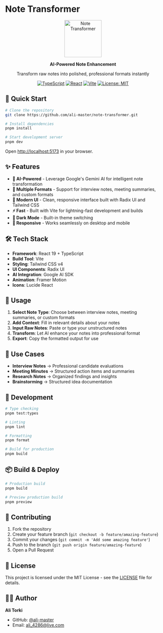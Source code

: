 # Note Transformer

<div align="center">
  <img src="./assets/logo.svg" alt="Note Transformer" width="120" height="120">
  
  **AI-Powered Note Enhancement**
  
  Transform raw notes into polished, professional formats instantly
  
  [![TypeScript](https://img.shields.io/badge/TypeScript-007ACC?style=for-the-badge&logo=typescript&logoColor=white)](https://typescriptlang.org/)
  [![React](https://img.shields.io/badge/React-20232A?style=for-the-badge&logo=react&logoColor=61DAFB)](https://reactjs.org/)
  [![Vite](https://img.shields.io/badge/Vite-646CFF?style=for-the-badge&logo=vite&logoColor=white)](https://vitejs.dev/)
  [![License: MIT](https://img.shields.io/badge/License-MIT-yellow.svg?style=for-the-badge)](https://opensource.org/licenses/MIT)
</div>

## 🚀 Quick Start

```bash
# Clone the repository
git clone https://github.com/ali-master/note-transformer.git

# Install dependencies
pnpm install

# Start development server
pnpm dev
```

Open [http://localhost:5173](http://localhost:5173) in your browser.

## ✨ Features

- **🤖 AI-Powered** - Leverage Google's Gemini AI for intelligent note transformation
- **📝 Multiple Formats** - Support for interview notes, meeting summaries, and custom formats
- **🎨 Modern UI** - Clean, responsive interface built with Radix UI and Tailwind CSS
- **⚡ Fast** - Built with Vite for lightning-fast development and builds
- **🌙 Dark Mode** - Built-in theme switching
- **📱 Responsive** - Works seamlessly on desktop and mobile

## 🛠️ Tech Stack

- **Framework**: React 19 + TypeScript
- **Build Tool**: Vite
- **Styling**: Tailwind CSS v4
- **UI Components**: Radix UI
- **AI Integration**: Google AI SDK
- **Animation**: Framer Motion
- **Icons**: Lucide React

## 📖 Usage

1. **Select Note Type**: Choose between interview notes, meeting summaries, or custom formats
2. **Add Context**: Fill in relevant details about your notes
3. **Input Raw Notes**: Paste or type your unstructured notes
4. **Transform**: Let AI enhance your notes into professional format
5. **Export**: Copy the formatted output for use

## 🎯 Use Cases

- **Interview Notes** → Professional candidate evaluations
- **Meeting Minutes** → Structured action items and summaries
- **Research Notes** → Organized findings and insights
- **Brainstorming** → Structured idea documentation

## 🔧 Development

```bash
# Type checking
pnpm test:types

# Linting
pnpm lint

# Formatting
pnpm format

# Build for production
pnpm build
```

## 📦 Build & Deploy

```bash
# Production build
pnpm build

# Preview production build
pnpm preview
```

## 🤝 Contributing

1. Fork the repository
2. Create your feature branch (`git checkout -b feature/amazing-feature`)
3. Commit your changes (`git commit -m 'Add some amazing feature'`)
4. Push to the branch (`git push origin feature/amazing-feature`)
5. Open a Pull Request

## 📄 License

This project is licensed under the MIT License - see the [LICENSE](LICENSE) file for details.

## 👨‍💻 Author

**Ali Torki**
- GitHub: [@ali-master](https://github.com/ali-master)
- Email: ali_4286@live.com
